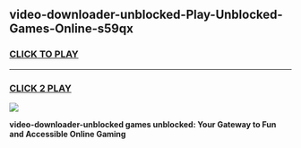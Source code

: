 
## video-downloader-unblocked-Play-Unblocked-Games-Online-s59qx
<h3>
<a href="https://premium76.site?title=video-downloader-unblocked&ref=25A">CLICK TO PLAY</a></h3>
<hr>

<h3>
<a href="https://premium76.site?title=video-downloader-unblocked&ref=25A">CLICK 2 PLAY</a>
  
</h3>

<a href="https://premium76.site?title=video-downloader-unblocked&ref=25A"><img src="https://clearcache.store/games.png"></a>


**video-downloader-unblocked games unblocked: Your Gateway to Fun and Accessible Online Gaming**
